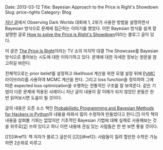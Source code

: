 Date: 2013-03-12
Title: Bayesian Approach to the Price is Right's Showdown
Slug: price-rights
Category: Blog


[지난 글](/2013/02/darkworld2.html)에서 Observing Dark Worlds 대회에 1, 2위가
사용한 방법을 설명하면서 Bayesian 방식으로 문제에 접근하는 이야기를 했었다.
이런 Bayesian 방식을 쉽게 잘 설명한 글로
[How to solve the Price is Right's Showdown](http://camdp.com/blogs/how-solve-price-rights-showdown)이라는
블로그 글이 있다.

이 글은 [The Price Is Right](http://en.wikipedia.org/wiki/The_Price_Is_Right)이라는
TV 쇼의 마지막 대결 The Showcase를 Bayesian 방식으로 풀어보는 시도에 대한 이야기하고 있다.
문제에 대한 자세한 정보는 원문을 참고하길 바란다.

전체적으로는 prior belief를 설정하고 likelihood 계산을 위한 모델 설정 뒤에
[PyMC](https://github.com/pymc-devs/pymc) 라이브러리를 사용하여 MCMC 계산을 한다.
그리고 loss function을 정의하여 그에 따른 expected loss optimization을 수행하는 전통적인 구조를 잘 보여준다.
같은 기법이 다른 문제에 적용된 사례이니 지난 글의 내용이 잘 이해가 되지 않았던 분들은 한 번 읽어보시면 도움이 될 것이다.

글의 내용은 오픈 소스 책인
[Probabilistic Programming and Bayesian Methods for Hackers in Python](https://github.com/CamDavidsonPilon/Probabilistic-Programming-and-Bayesian-Methods-for-Hackers)의
내용을 따와서 많이 수정하여 만들었다고 한다.[<span id="ref1">[1]</span>](#footnote1)
아직 책의 내용을 살펴볼 기회는 없었지만 기초적인 Bayesian 기법에 대해 실제로 사용해보는 것을 위주로[<span id="ref2">[2]</span>](#footnote2)
쓰여 있다고 하니 이런 내용에 관심 있는 사람들은 한 번 보면 좋을 것이다.


<span id="footnote1">
[[1]](#ref1): 책 저자가 블로그 글쓴이
</span>

<span id="footnote2">
[[2]](#ref2): 사람들이 질려 할만한 수학은 가능하면 2순위로 미루고
</span>
